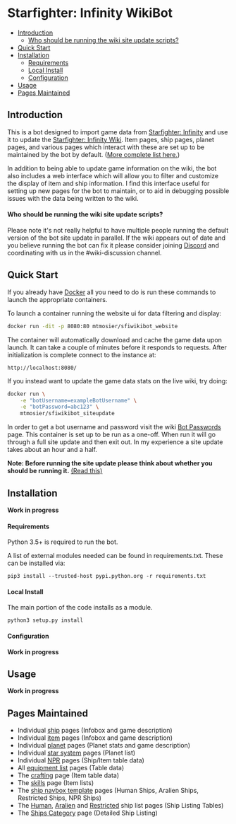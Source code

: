 # Starfighter: Infinity WikiBot

- [Introduction](#introduction)
    - [Who should be running the wiki site update scripts?](#who-should-use-this)
- [Quick Start](#quick-start)
- [Installation](#install)
    - [Requirements](#requirements)
    - [Local Install](#local-install)
    - [Configuration](#configuration)
- [Usage](#basic-usage)
- [Pages Maintained](#pages-maintained)


## Introduction

This is a bot designed to import game data from [Starfighter: Infinity](http://www.starfighterinfinity.com/) and use it to update the [Starfighter: Infinity Wiki](https://starfighter-infinity.fandom.com/wiki/).  Item pages, ship pages, planet pages, and various pages which interact with these are set up to be maintained by the bot by default. ([More complete list here.](#pages-maintained))

In addition to being able to update game information on the wiki, the bot also includes a web interface which will allow you to filter and customize the display of item and ship information.  I find this interface useful for setting up new pages for the bot to maintain, or to aid in debugging possible issues with the data being written to the wiki.

<a name="who-should-use-this"></a>
#### Who should be running the wiki site update scripts?
Please note it's not really helpful to have multiple people running the default version of the bot site update in parallel. If the wiki appears out of date and you believe running the bot can fix it please consider joining [Discord](https://discordapp.com/invite/DCnp3Vp) and coordinating with us in the #wiki-discussion channel.


## Quick Start

If you already have [Docker](https://www.docker.com/get-started) all you need to do is run these commands to launch the appropriate containers.

To launch a container running the website ui for data filtering and display:
```bash
docker run -dit -p 8080:80 mtmosier/sfiwikibot_website
```
The container will automatically download and cache the game data upon launch.  It can take a couple of minutes before it responds to requests.  After initialization is complete connect to the instance at:

```
http://localhost:8080/
```

If you instead want to update the game data stats on the live wiki, try doing:
```bash
docker run \
    -e "botUsername=exampleBotUsername" \
    -e "botPassword=abc123" \
    mtmosier/sfiwikibot_siteupdate
```
In order to get a bot username and password visit the wiki [Bot Passwords](https://starfighter-infinity.fandom.com/wiki/Special:BotPasswords) page. This container is set up to be run as a one-off.  When run it will go through a full site update and then exit out.  In my experience a site update takes about an hour and a half.

**Note: Before running the site update please think about whether you should be running it.** [(Read this)](#who-should-use-this)


## Installation
**Work in progress**

#### Requirements
Python 3.5+ is required to run the bot.

A list of external modules needed can be found in requirements.txt. These can be installed via:
```
pip3 install --trusted-host pypi.python.org -r requirements.txt
```


#### Local Install

The main portion of the code installs as a module.
```
python3 setup.py install
```


#### Configuration
**Work in progress**


## Usage
**Work in progress**


## Pages Maintained
- Individual [ship](https://starfighter-infinity.fandom.com/wiki/Starfighter) pages (Infobox and game description)
- Individual [item](https://starfighter-infinity.fandom.com/wiki/HV_Projectile) pages (Infobox and game description)
- Individual [planet](https://starfighter-infinity.fandom.com/wiki/Ferenginar) pages (Planet stats and game description)
- Individual [star system](https://starfighter-infinity.fandom.com/wiki/Alpha_Crucis) pages (Planet list)
- Individual [NPR](https://starfighter-infinity.fandom.com/wiki/Null_Dwellers) pages (Ship/Item table data)
- All [equipment list](https://starfighter-infinity.fandom.com/wiki/Category:Equipment) pages (Table data)
- The [crafting](https://starfighter-infinity.fandom.com/wiki/Crafting) page (Item table data)
- The [skills](https://starfighter-infinity.fandom.com/wiki/Skills) page (Item lists)
- The [ship navbox template](https://starfighter-infinity.fandom.com/wiki/Template:Human_Ships) pages (Human Ships, Aralien Ships, Restricted Ships, NPR Ships)
- The [Human](https://starfighter-infinity.fandom.com/wiki/Category:Human_Ships), [Aralien](https://starfighter-infinity.fandom.com/wiki/Category:Aralien_Ships) and [Restricted](https://starfighter-infinity.fandom.com/wiki/Restricted_Ships) ship list pages (Ship Listing Tables)
- The [Ships Category](https://starfighter-infinity.fandom.com/wiki/Category:Ships) page (Detailed Ship Listing)
